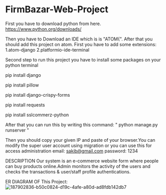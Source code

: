 # FirmBazar-Web-Project
First you have to download python from here. https://www.python.org/downloads/

Then you have to Download an IDE which is is "ATOM{". After that you should add this project on atom. First you have to add some extensions: 1.atom-django 2.platformio-ide-terminal

Second step to run this project you have to install some packages on your python terminal

pip install django

pip install pillow

pip install django-crispy-forms

pip install requests

pip install sslcommerz-python

After that you can run this by writing this command: " python manage.py runserver "

Then you should copy your given IP and paste of your browser.You can modify the super user account using migration or you can use this for access administration email: sakib@gmail.com password: 1234

DESCRIPTION Our system is an e-commerce website form where people can buy products online.Admin monitors the activity of the users and checks the transactions & user/staff profile authentications.


ER DIAGRAM OF This Project:
![187902836-b50c0824-d19c-4afe-a80d-ad8fdb142db7](https://user-images.githubusercontent.com/78858223/229750885-7cf8369a-8a74-4cb6-a08c-7cfe9b15ff79.png)

